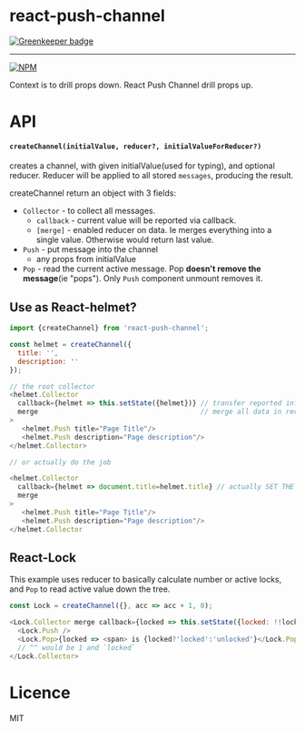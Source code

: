 # react-push-channel 
[![Greenkeeper badge](https://badges.greenkeeper.io/theKashey/react-push-channel.svg)](https://greenkeeper.io/)

----

[![NPM](https://nodei.co/npm/react-push-channel.png?downloads=true&stars=true)](https://nodei.co/npm/react-push-channel/) 

Context is to drill props down. React Push Channel drill props up.

# API
#### `createChannel(initialValue, reducer?, initialValueForReducer?)`
creates a channel, with given initialValue(used for typing), and optional reducer.
Reducer will be applied to all stored `messages`, producing the result.

createChannel return an object with 3 fields:
 - `Collector` - to collect all messages. 
    - `callback` - current value will be reported via callback.
    - `[merge]` - enabled reducer on data. Ie merges everything into a single value. Otherwise would return last value.
 - `Push` - put message into the channel
    - any props from initialValue
 - `Pop` - read the current active message. Pop __doesn't remove the message__(ie "pops"). Only `Push` component unmount removes it.

## Use as React-helmet?

```js
import {createChannel} from 'react-push-channel';

const helmet = createChannel({
  title: '',
  description: ''
});

// the root collector
<helmet.Collector 
  callback={helmet => this.setState({helmet})} // transfer reported info into the state 
  merge                                        // merge all data in reverse order 
>
   <helmet.Push title="Page Title"/>
   <helmet.Push description="Page description"/>
</helmet.Collector>

// or actually do the job

<helmet.Collector 
  callback={helmet => document.title=helmet.title} // actually SET THE TITLE! 
  merge                                         
>
   <helmet.Push title="Page Title"/>
   <helmet.Push description="Page description"/>
</helmet.Collector
```

## React-Lock

This example uses reducer to basically calculate number or active locks, and `Pop`
to read active value down the tree.
```js
const Lock = createChannel({}, acc => acc + 1, 0);

<Lock.Collector merge callback={locked => this.setState({locked: !!locked})}>
  <Lock.Push />
  <Lock.Pop>{locked => <span> is {locked?'locked':'unlocked'}</Lock.Pop>
  // ^^ would be 1 and `locked`
</Lock.Collector>  
```

# Licence
 MIT

